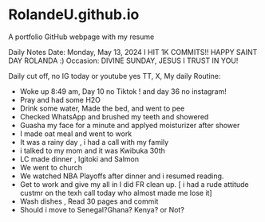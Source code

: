 
# RolandeU.github.io
A portfolio GitHub webpage with my resume

Daily Notes
Date: Monday, May 13, 2024
I HIT 1K COMMITS!!
HAPPY SAINT DAY ROLANDA :)
Occasion: DIVINE SUNDAY, JESUS I TRUST IN YOU! 


Daily cut off, no IG today or youtube
yes TT, X, 
My daily Routine:
- Woke up 8:49 am, Day 10 no Tiktok ! and day 36 no instagram!
- Pray and had some H2O
- Drink some water, Made the bed, and went to pee
- Checked WhatsApp and brushed my teeth and showered
- Guasha my face for a minute and applyed moisturizer after shower
- I made oat meal and went to work
- It was a rainy day , i had a call with my family
- i talked to my mom and it was Kwibuka 30th
- LC made dinner , Igitoki and Salmon
- We went to church
- We watched NBA Playoffs after dinner and i resumed reading.
- Get to work and give my all in I did FR clean up.
[ i had a rude attitude custmr on the texh call today who almost made me lose it]
- Wash dishes , Read 30 pages and commit
- Should i move to Senegal?Ghana? Kenya? or Not?

